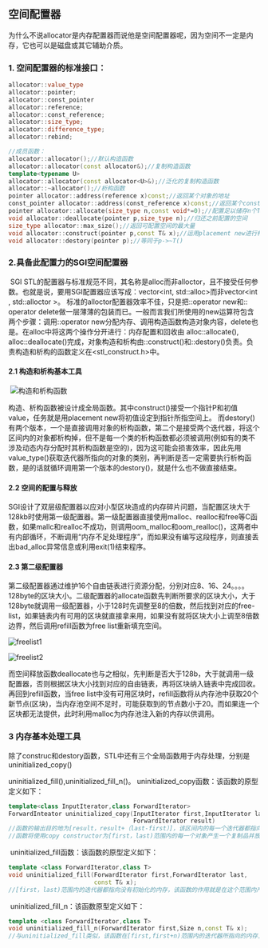 ## 空间配置器

​	为什么不说allocator是内存配置器而说他是空间配置器呢，因为空间不一定是内存，它也可以是磁盘或其它辅助介质。

### 1. 空间配置器的标准接口：

```c++
allocator::value_type
allocator::pointer;
allocator::const_pointer
allocator::reference;
allocator::const_reference;
allocator::size_type;
allocator::difference_type;
allocator::rebind;

//成员函数：
allocator::allocator();//默认构造函数
allocator::allocator(const allocator&);//复制构造函数
template<typename U>
allocator::allocator(const allocator<U>&);//泛化的复制构造函数
allocator::~allocator();//析构函数
pointer allocator::address(reference x)const;//返回某个对象的地址
const_pointer allocator::address(const_reference x)const;//返回某个const对象的地址
pointer allocator::allocate(size_type n,const void*=0);//配置足以储存n个T对象的空间
void allocator::deallocate(pointer p,size_type n);//归还之前配置的空间
size_type allocator::max_size();//返回可配置空间的最大量
void allocator::construct(pointer p,const T& x);//运用placement new进行构造
void allocator::destory(pointer p);//等同于p->~T()
```

### 2.具备此配置力的SGI空间配置器

​	SGI STL的配置器与标准规范不同，其名称是alloc而非alloctor，且不接受任何参数。也就是说，要用SGI配置器应该写成：vector<int, std::alloc>而非vector<int , std::alloctor<int> >。
​	标准的alloctor配置器效率不佳，只是把::operator new和:: operator delete做一层薄薄的包装而已。一般而言我们所使用的new运算符包含两个步骤：调用::operator new分配内存、调用构造函数构造对象内容，delete也是。在alloc中将这两个操作分开进行：内存配置和回收由 alloc::allocate(), alloc::deallocate()完成，对象构造和析构由::construct()和::destory()负责。负责构造和析构的函数定义在<stl_construct.h>中。

#### 2.1 构造和析构基本工具

​	![构造和析构函数](D:\DaSan\note\STL源码剖析\构造和析构函数.jpg)

​	构造、析构函数被设计成全局函数。其中construct()接受一个指针P和初值value，任务就是用placement new将初值设定到指针所指空间上。
​	而destory()有两个版本，一个是直接调用对象的析构函数，第二个是接受两个迭代器，将这个区间内的对象都析构掉，但不是每一个类的析构函数都必须被调用(例如有的类不涉及动态内存分配时其析构函数是空的)，因为这可能会损害效率，因此先用value_type()获取迭代器所指向的对象的类别，再判断是否一定需要执行析构函数，是的话就循环调用第一个版本的destory()，就是什么也不做直接结束。

#### 2.2 空间的配置与释放

​	SGI设计了双层级配置器以应对小型区块造成的内存碎片问题，当配置区块大于128kb时使用第一级配置器。第一级配置器直接使用malloc、realloc和free等C函数，如果mallc和realloc不成功，则调用oom_malloc和oom_realloc()，这两者中有内部循环，不断调用“内存不足处理程序”，而如果没有编写这段程序，则直接丢出bad_alloc异常信息或利用exit(1)结束程序。

#### 2.3 第二级配置器

​	第二级配置器通过维护16个自由链表进行资源分配，分别对应8、16、24。。。。128byte的区块大小。二级配置器的allocate函数先判断所要求的区块大小，大于128byte就调用一级配置器，小于128时先调整至8的倍数，然后找到对应的free-list，如果链表内有可用的区块就直接拿来用，如果没有就将区块大小上调至8倍数边界，然后调用refill函数为free list重新填充空间。

![freelist1](D:\DaSan\note\STL源码剖析\freelist1.jpg)

![freelist2](D:\DaSan\note\STL源码剖析\freelist2.jpg)

​	而空间释放函数deallocate也与之相似，先判断是否大于128b，大于就调用一级配置器，否则根据区块大小找到对应的自由链表，再将区块纳入链表中完成回收。
​	再回到refill函数，当free list中没有可用区块时，refill函数将从内存池中获取20个新节点(区块)，当内存池空间不足时，可能获取到的节点数小于20。而如果连一个区块都无法提供，此时利用malloc为内存池注入新的内存以供调用。

### 3 内存基本处理工具

​	除了construc和destory函数，STL中还有三个全局函数用于内存处理，分别是uninitialized_copy()

uninitialized_fill(),uninitialized_fill_n()。
	uninitialized_copy函数：该函数的原型定义如下：

```c++
template<class InputIterator,class ForwardIterator>
ForwardInteator uninitialized_copy(InputIterator first,InputIterator last,
                                   ForwardIterator result)
//函数的输出目的地为[result，result+（last-first）]，该区间内的每一个迭代器都指向未初始化空间
//函数将使用copy constructor为[first，last)范围内的每一个对象产生一个复制品并放进输出目的地中
```

​	uninitialized_fill函数：该函数的原型定义如下：

```c++
template <class ForwardIterator,class T>
void uninitialized_fill(ForwardIterator first,ForwardIterator last,
                       	const T& x);
//[first，last)范围内的迭代器都指向没有初始化的内存，该函数的作用就是在这个范围内产生x的复制品
```

​	uninitialized_fill_n：该函数原型定义如下：

```c++
template <class ForwardIterator,class T>
void uninitialized_fill_n(ForwardIterator first,Size n,const T& x);
//与uninitialized_fill类似，该函数在[first,first+n)范围内的迭代器所指向的内存上产生x的复制品
```

